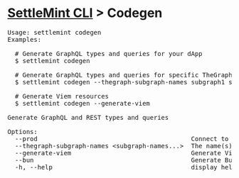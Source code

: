 <h1 id="home"><a href="../settlemint.md">SettleMint CLI</a> > Codegen</h1>

<pre>Usage: settlemint codegen 
Examples:

  # Generate GraphQL types and queries for your dApp
  $ settlemint codegen

  # Generate GraphQL types and queries for specific TheGraph subgraphs
  $ settlemint codegen --thegraph-subgraph-names subgraph1 subgraph2

  # Generate Viem resources
  $ settlemint codegen --generate-viem

Generate GraphQL and REST types and queries

Options:
  --prod                                         Connect to your production environment
  --thegraph-subgraph-names &lt;subgraph-names...&gt;  The name(s) of the TheGraph subgraph(s) to generate (skip if you want to generate all)
  --generate-viem                                Generate Viem resources
  --bun                                          Generate Bun SQL code instead of PostgreSQL pool for Hasura
  -h, --help                                     display help for command
</pre>

